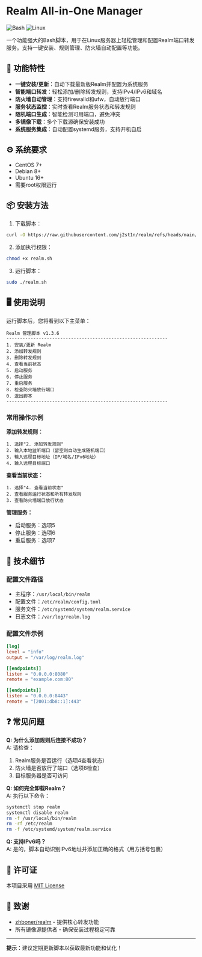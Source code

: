 # Realm All-in-One Manager

![Bash](https://img.shields.io/badge/Bash-4EAA25?style=for-the-badge&logo=gnu-bash&logoColor=white)
![Linux](https://img.shields.io/badge/Linux-FCC624?style=for-the-badge&logo=linux&logoColor=black)

一个功能强大的Bash脚本，用于在Linux服务器上轻松管理和配置Realm端口转发服务。支持一键安装、规则管理、防火墙自动配置等功能。

## 🚀 功能特性

- **一键安装/更新**：自动下载最新版Realm并配置为系统服务
- **智能端口转发**：轻松添加/删除转发规则，支持IPv4/IPv6和域名
- **防火墙自动管理**：支持firewalld和ufw，自动放行端口
- **服务状态监控**：实时查看Realm服务状态和转发规则
- **随机端口生成**：智能检测可用端口，避免冲突
- **多镜像下载**：多个下载源确保安装成功
- **系统服务集成**：自动配置systemd服务，支持开机自启

## ⚙️ 系统要求

- CentOS 7+
- Debian 8+
- Ubuntu 16+
- 需要root权限运行

## 📦 安装方法

1. 下载脚本：
```bash
curl -O https://raw.githubusercontent.com/j2st1n/realm/refs/heads/main/realm.sh
```

2. 添加执行权限：
```bash
chmod +x realm.sh
```

3. 运行脚本：
```bash
sudo ./realm.sh
```

## 🖥 使用说明

运行脚本后，您将看到以下主菜单：

```
Realm 管理脚本 v1.3.6
------------------------------------------------------------
1. 安装/更新 Realm
2. 添加转发规则
3. 删除转发规则
4. 查看当前状态
5. 启动服务
6. 停止服务
7. 重启服务
8. 检查防火墙放行端口
0. 退出脚本
------------------------------------------------------------
```

### 常用操作示例

**添加转发规则：**
```
1. 选择"2. 添加转发规则"
2. 输入本地监听端口（留空则自动生成随机端口）
3. 输入远程目标地址（IP/域名/IPv6地址）
4. 输入远程目标端口
```

**查看当前状态：**
```
1. 选择"4. 查看当前状态"
2. 查看服务运行状态和所有转发规则
3. 查看防火墙端口放行状态
```

**管理服务：**
- 启动服务：选项5
- 停止服务：选项6
- 重启服务：选项7

## 🔧 技术细节

### 配置文件路径
- 主程序：`/usr/local/bin/realm`
- 配置文件：`/etc/realm/config.toml`
- 服务文件：`/etc/systemd/system/realm.service`
- 日志文件：`/var/log/realm.log`

### 配置文件示例
```toml
[log]
level = "info"
output = "/var/log/realm.log"

[[endpoints]]
listen = "0.0.0.0:8080"
remote = "example.com:80"

[[endpoints]]
listen = "0.0.0.0:8443"
remote = "[2001:db8::1]:443"
```

## ❓ 常见问题

**Q: 为什么添加规则后连接不成功？**  
A: 请检查：
1. Realm服务是否运行（选项4查看状态）
2. 防火墙是否放行了端口（选项8检查）
3. 目标服务器是否可访问

**Q: 如何完全卸载Realm？**  
A: 执行以下命令：
```bash
systemctl stop realm
systemctl disable realm
rm -f /usr/local/bin/realm
rm -rf /etc/realm
rm -f /etc/systemd/system/realm.service
```

**Q: 支持IPv6吗？**  
A: 是的，脚本自动识别IPv6地址并添加正确的格式（用方括号包裹）

## 📜 许可证

本项目采用 [MIT License](LICENSE)

## 🙏 致谢

- [zhboner/realm](https://github.com/zhboner/realm) - 提供核心转发功能
- 所有镜像源提供者 - 确保安装过程稳定可靠

---

**提示**：建议定期更新脚本以获取最新功能和优化！
